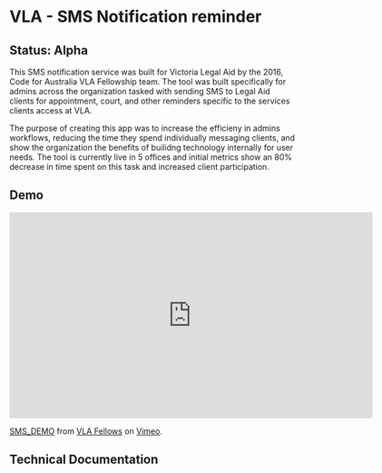 <h1>VLA - SMS Notification reminder</h1>
<h2>Status: Alpha</h2>
<p>This SMS notification service was built for Victoria Legal Aid by the 2016, Code for Australia VLA Fellowship team. The tool was built specifically for admins across the organization tasked with sending SMS  to Legal Aid clients for appointment, court, and other reminders specific to the services clients access at VLA.</p>
<p>The purpose of creating this app was to increase the efficieny in admins workflows, reducing the time they spend individually messaging clients, and show the organization the benefits of builidng technology internally for user needs. The tool is currently live in 5 offices and initial metrics show an 80% decrease in time spent on this task and increased client participation.</p>
<h2>Demo</h2>
<iframe src="https://player.vimeo.com/video/198614737" width="640" height="363" frameborder="0" webkitallowfullscreen mozallowfullscreen allowfullscreen></iframe>
<p><a href="https://vimeo.com/198614737">SMS_DEMO</a> from <a href="https://vimeo.com/user61290380">VLA Fellows</a> on <a href="https://vimeo.com">Vimeo</a>.</p>
<h2> Technical Documentation</h2>
